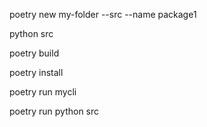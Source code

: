 poetry new my-folder --src --name package1

python src

poetry build

poetry install

poetry run mycli

poetry run python src
